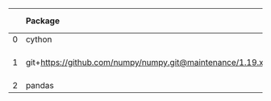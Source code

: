 <!-- markdown-link-check-disable -->

|    | Package                                                   | Version in 4.3.0     | Version in 5.0.0     | Status   |
|---:|:----------------------------------------------------------|:---------------------|:---------------------|:---------|
|  0 | cython                                                    | 0.29.21              | 0.29.21              |          |
|  1 | git+https://github.com/numpy/numpy.git@maintenance/1.19.x | No version specified | No version specified |          |
|  2 | pandas                                                    | 1.1.5                | 1.1.5                |          |
